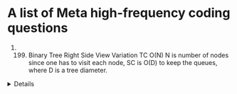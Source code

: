 # A list of Meta high-frequency coding questions 

1. 199. Binary Tree Right Side View Variation
   TC O(N) N is number of nodes since one has to visit each node, SC is O(D) to keep the queues, where D is a tree diameter.
  <details>
      
      ```python
         def rightSideView(self, root: Optional[TreeNode]) -> List[int]:
        if not root:
            return []
        
        resultLeft = []
        resultRight = []
        queue = deque([root])
        while queue:
            levelSize = len(queue)
            for i in range(levelSize):
                node = queue.popleft()
                if i == 0:
                    resultLeft.append(node.val)
                if i == levelSize - 1:
                    resultRight.append(node.val)
                
                if node.left:
                    queue.append(node.left)
                
                if node.right:
                    queue.append(node.right)

        return resultLeft + resultRight[::-1]
      ```
    </details>
